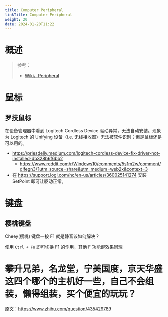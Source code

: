 ```yaml
---
title: Computer Peripheral
linkTitle: Computer Peripheral
weight: 20
date: 2024-01-20T11:22
---
```


# 概述

> 参考：
> 
> - [Wiki，Peripheral](https://en.wikipedia.org/wiki/Peripheral)

# 鼠标

## 罗技鼠标

在设备管理器中看到 Logitech Cordless Device 驱动异常，无法自动安装。现象为 Logitech 的 Unifying 设备（i.e. 无线接收器）无法被软件识别；但是鼠标还是可以用的。

- https://priesdelly.medium.com/logitech-cordless-device-fix-driver-not-installed-db328b6f6bb2
  - https://www.reddit.com/r/Windows10/comments/5s1m2w/comment/difegn3/?utm_source=share&utm_medium=web2x&context=3
- 在 https://support.logi.com/hc/en-us/articles/360025141274 安装 SetPoint 即可让驱动正常。

# 键盘

## 樱桃键盘

Cheey(樱桃) 键盘一按 F1 就是静音该如何解决？

使用 `Ctrl + Fn` 即可切换 F1 的作用，其他 F 功能键效果同理

# 攀升兄弟，名龙堂，宁美国度，京天华盛这四个哪个的主机好一些，自己不会组装，懒得组装，买个便宜的玩玩？

原文：<https://www.zhihu.com/question/435429789>